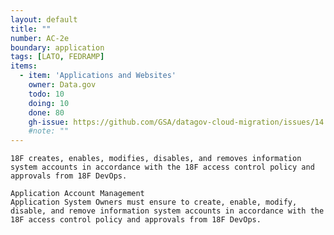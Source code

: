 ```yaml
---
layout: default
title: ""
number: AC-2e
boundary: application
tags: [LATO, FEDRAMP]
items:
  - item: 'Applications and Websites'
    owner: Data.gov
    todo: 10
    doing: 10
    done: 80  
    gh-issue: https://github.com/GSA/datagov-cloud-migration/issues/14
    #note: ""
---
```

`18F creates, enables, modifies, disables, and removes information system accounts in accordance with the 18F access control policy and approvals from 18F DevOps.`

```
Application Account Management
Application System Owners must ensure to create, enable, modify, disable, and remove information system accounts in accordance with the 18F access control policy and approvals from 18F DevOps.    
```
